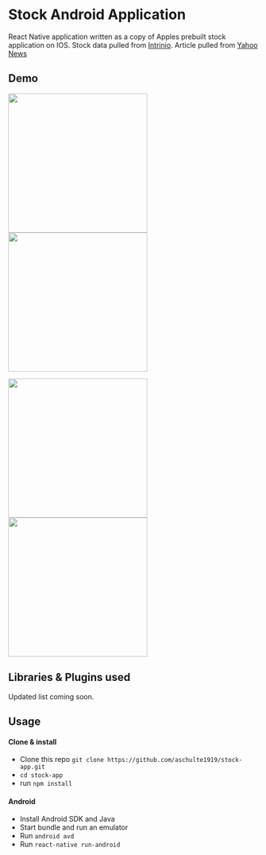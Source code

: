 # Stock Android Application
React Native application written as a copy of Apples prebuilt stock application on IOS. Stock data pulled from [Intrinio](https://intrinio.com/). Article pulled from [Yahoo News](https://www.yahoo.com/news/)

## Demo
 <img src="https://user-images.githubusercontent.com/8649094/48017452-8cdc8a00-e0eb-11e8-9ae9-f14b65669fda.png" width="280">    <img src="https://user-images.githubusercontent.com/8649094/48017563-c7debd80-e0eb-11e8-8870-55bdbc8cf672.png" width="280">

<img src="https://user-images.githubusercontent.com/8649094/48017581-d036f880-e0eb-11e8-8d70-bcbda5d1d640.png" width="280">    <img src="https://user-images.githubusercontent.com/8649094/48017590-d6c57000-e0eb-11e8-8563-af0b37baaaf9.png" width="280">


 ## Libraries & Plugins used
 Updated list coming soon.

## Usage

#### Clone & install

* Clone this repo `git clone https://github.com/aschulte1919/stock-app.git`
* `cd stock-app`
* run `npm install`

#### Android
* Install Android SDK and Java
* Start bundle and run an emulator
* Run `android avd` 
* Run `react-native run-android`
